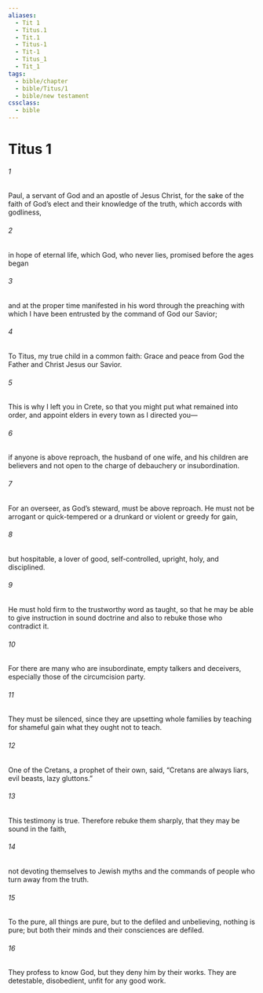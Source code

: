 ```yaml
---
aliases:
  - Tit 1
  - Titus.1
  - Tit.1
  - Titus-1
  - Tit-1
  - Titus_1
  - Tit_1
tags:
  - bible/chapter
  - bible/Titus/1
  - bible/new testament
cssclass:
  - bible
---
```


# Titus 1

###### 1
Paul, a servant of God and an apostle of Jesus Christ, for the sake of the faith of God’s elect and their knowledge of the truth, which accords with godliness,
###### 2
in hope of eternal life, which God, who never lies, promised before the ages began
###### 3
and at the proper time manifested in his word through the preaching with which I have been entrusted by the command of God our Savior;
###### 4
To Titus, my true child in a common faith: Grace and peace from God the Father and Christ Jesus our Savior.
###### 5
This is why I left you in Crete, so that you might put what remained into order, and appoint elders in every town as I directed you—
###### 6
if anyone is above reproach, the husband of one wife, and his children are believers and not open to the charge of debauchery or insubordination.
###### 7
For an overseer, as God’s steward, must be above reproach. He must not be arrogant or quick-tempered or a drunkard or violent or greedy for gain,
###### 8
but hospitable, a lover of good, self-controlled, upright, holy, and disciplined.
###### 9
He must hold firm to the trustworthy word as taught, so that he may be able to give instruction in sound doctrine and also to rebuke those who contradict it.
###### 10
For there are many who are insubordinate, empty talkers and deceivers, especially those of the circumcision party.
###### 11
They must be silenced, since they are upsetting whole families by teaching for shameful gain what they ought not to teach.
###### 12
One of the Cretans, a prophet of their own, said, “Cretans are always liars, evil beasts, lazy gluttons.”
###### 13
This testimony is true. Therefore rebuke them sharply, that they may be sound in the faith,
###### 14
not devoting themselves to Jewish myths and the commands of people who turn away from the truth.
###### 15
To the pure, all things are pure, but to the defiled and unbelieving, nothing is pure; but both their minds and their consciences are defiled.
###### 16
They profess to know God, but they deny him by their works. They are detestable, disobedient, unfit for any good work.


